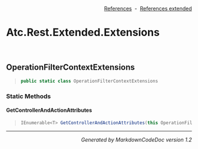 <div style='text-align: right'>

[References](Index.md)&nbsp;&nbsp;-&nbsp;&nbsp;[References extended](IndexExtended.md)
</div>

# Atc.Rest.Extended.Extensions

<br />

## OperationFilterContextExtensions

>```csharp
>public static class OperationFilterContextExtensions
>```

### Static Methods

#### GetControllerAndActionAttributes
>```csharp
>IEnumerable<T> GetControllerAndActionAttributes(this OperationFilterContext context)
>```
<hr /><div style='text-align: right'><i>Generated by MarkdownCodeDoc version 1.2</i></div>
